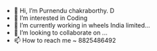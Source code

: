 - 👋 Hi, I’m Purnendu chakraborthy. D
- 👀 I’m interested in Coding
- 🌱 I’m currently working in wheels India limited...
- 💞️ I’m looking to collaborate on ...
- 📫 How to reach me ~ 8825486492

<!---
Kdsugar/Kdsugar is a ✨ special ✨ repository because its `README.md` (this file) appears on your GitHub profile.
You can click the Preview link to take a look at your changes.
--->
